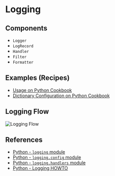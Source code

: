 # Logging

## Components

- `Logger`
- `LogRecord`
- `Handler`
- `Filter`
- `Formatter`

## Examples (Recipes)

- [Usage on Python Cookbook](https://leven-cn.github.io/python-cookbook/recipes/core/logging_usage)
- [Dictionary Configuration on Python Cookbook](https://leven-cn.github.io/python-cookbook/recipes/core/logging_dict_config)

## Logging Flow

![Logging Flow](https://leven-cn.github.io/python-handbook/imgs/logging_flow.png)

## References

- [Python - `logging` module](https://docs.python.org/3/library/logging.html)
- [Python - `logging.config` module](https://docs.python.org/3/library/logging.config.html)
- [Python - `logging.handlers` module](https://docs.python.org/3/library/logging.handlers.html)
- [Python - Logging HOWTO](https://docs.python.org/3/howto/logging.html)
